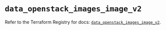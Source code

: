 # `data_openstack_images_image_v2`

Refer to the Terraform Registry for docs: [`data_openstack_images_image_v2`](https://registry.terraform.io/providers/terraform-provider-openstack/openstack/1.54.1/docs/data-sources/images_image_v2).
